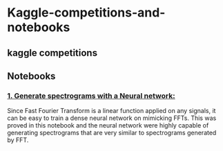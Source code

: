 # Kaggle-competitions-and-notebooks
## kaggle competitions
## Notebooks
### [ 1. Generate spectrograms with a Neural network:](https://github.com/redaelhail/Kaggle-competitions-and-notebooks/blob/main/Generating_spectrograms_with_neural_networks.ipynb)

 Since Fast Fourier Transform is a linear function applied on any signals, it can be easy to train a dense neural network on mimicking FFTs. This was proved in this notebook and the neural network were highly capable of generating spectrograms that are  very similar to spectrograms generated by FFT.

